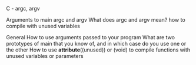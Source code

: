 C - argc, argv

Arguments to main
argc and argv
What does argc and argv mean?
how to compile with unused variables

General
How to use arguments passed to your program
What are two prototypes of main that you know of, and in which case do you use one or the other
How to use __attribute__((unused)) or (void) to compile functions with unused variables or parameters
